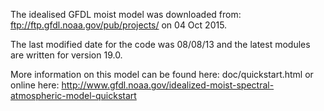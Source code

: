 The idealised GFDL moist model was downloaded from: ftp://ftp.gfdl.noaa.gov/pub/projects/ on 04 Oct 2015.

The last modified date for the code was 08/08/13 and the latest modules are written for version 19.0.

More information on this model can be found here: doc/quickstart.html or online here: http://www.gfdl.noaa.gov/idealized-moist-spectral-atmospheric-model-quickstart